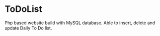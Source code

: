# ToDoList
 Php based website build with MySQL database. Able to insert, delete and update Daily To Do list.
